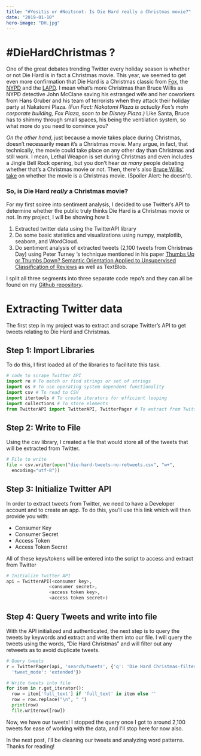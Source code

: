 ```yaml
---
title: "#Yesitis or #Noitsnot: Is Die Hard really a Christmas movie?"
date: "2019-01-10"
hero-image: "DH.jpg"
---
```


# #DieHardChristmas ? 

One of the great debates trending Twitter every holiday season is whether or not Die Hard is in fact a Christmas movie. This year, we seemed to get even more confirmation that Die Hard is a Christmas classic from [Fox](https://www.youtube.com/watch?v=4Wi28Vsi_ZU), the [NYPD](https://twitter.com/NYPDnews/status/1077236447848075264) and the [LAPD](https://twitter.com/LAPDHQ/status/1077250973926535169). I mean what’s more Christmas than Bruce Willis as NYPD detective John McClane saving his estranged wife and her coworkers from Hans Gruber and his team of terrorists when they attack their holiday party at Nakatomi Plaza. *(Fun Fact: Nakatomi Plaza is actually Fox’s main corporate building, Fox Plaza, soon to be Disney Plaza.)* Like Santa, Bruce has to shimmy through small spaces, his being the ventilation system, so what more do you need to convince you? 

*On the other hand*, just because a movie takes place during Christmas, doesn’t necessarily mean it’s a Christmas movie. Many argue, in fact, that technically, the movie could take place on any other day than Christmas and still work. I mean, Lethal Weapon is set during Christmas and even includes a Jingle Bell Rock opening, but you don’t hear *as many* people debating whether that’s a Christmas movie or not. Then, there's also [Bruce Willis' take](https://www.indiewire.com/2018/07/bruce-willis-die-hard-christmas-movie-1201984149/) on whether the movie is a Christmas movie. (Spoiler Alert: he doesn't). 

### So, is Die Hard ***really*** a Christmas movie?

For my first soiree into sentiment analysis, I decided to use Twitter’s API to determine whether the public truly thinks Die Hard is a Christmas movie or not. In my project, I will be showing how I: 

  1. Extracted twitter data using the TwitterAPI library
  2. Do some basic statistics and visualizations using numpy, matplotlib, seaborn, and WordCloud.
  3. Do sentiment analysis of extracted tweets (2,100 tweets from Christmas Day) using Peter Turney ‘s technique mentioned in his paper [Thumbs Up or Thumbs Down? Semantic Orientation Applied to Unsupervised Classification of Reviews](https://arxiv.org/abs/cs/0212032) as well as TextBlob. 

I split all three segments into three separate code repo’s and they can all be found on my [Github repository](https://github.com/amyksu/die-hard-christmas).

# Extracting Twitter data

The first step in my project was to extract and scrape Twitter’s API to get tweets relating to Die Hard and Christmas. 


## Step 1: Import Libraries

To do this, I first loaded all of the libraries to facilitate this task. 

```python
# code to scrape Twitter API
import re # To match or find strings or set of strings
import os # To use operating system dependent functionality
import csv # To read to CSV
import itertools # To create iterators for efficient looping
import collections # To store elements 
from TwitterAPI import TwitterAPI, TwitterPager # To extract from Twitter's API
```

## Step 2: Write to File

Using the csv library, I created a file that would store all of the tweets that will be extracted from Twitter.

```python
# File to write
file = csv.writer(open("die-hard-tweets-no-retweets.csv", "w+", 
  encoding="utf-8"))
```

## Step 3: Initialize Twitter API

In order to extract tweets from Twitter, we need to have a Developer account and to create an app. To do this, you’ll use this link which will then provide you with:

  - Consumer Key
  - Consumer Secret
  - Access Token
  - Access Token Secret 

All of these keys/tokens will be entered into the script to access and extract from Twitter

```python
# Initialize Twitter API
api = TwitterAPI(<consumer key>,
                <consumer secret>,
                <access token key>,
                <access token secret>)
```

## Step 4: Query Tweets and write into file 

With the API initialized and authenticated, the next step is to query the tweets by keywords and extract and write them into our file. I will query the tweets using the words, “Die Hard Christmas” and will filter out any retweets as to avoid duplicate tweets. 

```python
# Query tweets
r = TwitterPager(api, 'search/tweets', {'q': 'Die Hard Christmas-filter:retweets', 
  'tweet_mode': 'extended'})

# Write tweets into file
for item in r.get_iterator():
  row = item['full_text'] if 'full_text' in item else ''
  row = row.replace("\n", " ")
  print(row)
  file.writerow([row])
```

Now, we have our tweets! I stopped the query once I got to around 2,100 tweets for ease of working with the data, and I'll stop here for now also. 

In the next post, I'll be cleaning our tweets and analyzing word patterns. Thanks for reading! 
